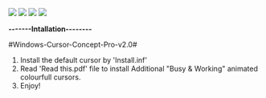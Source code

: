![](https://img.shields.io/github/v/release/PSGitHubUser1/Windows-11-Cursor-Concept-Pro-v2.0?color=dark_green&style=for-the-badge)
![](https://img.shields.io/github/last-commit/PSGitHubUser1/Windows-11-Cursor-Concept-Pro-v2.0?style=for-the-badge)
![](https://img.shields.io/github/release-date-pre/PSGitHubUser1/Windows-11-Cursor-Concept-Pro-v2.0?style=for-the-badge)
![](https://img.shields.io/github/issues/PSGitHubUser1/Windows-11-Cursor-Concept-Pro-v2.0?style=for-the-badge)

**-------Intallation--------**

#Windows-Cursor-Concept-Pro-v2.0#

1. Install the default cursor by 'Install.inf'
2. Read 'Read this.pdf' file to install Additional "Busy & Working" animated colourfull cursors.
3. Enjoy!

